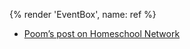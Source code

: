 {% render 'EventBox', name: ref %}

- [Poom’s post on Homeschool Network](https://web.facebook.com/groups/homeschoolnetwork/posts/9846779728725945)